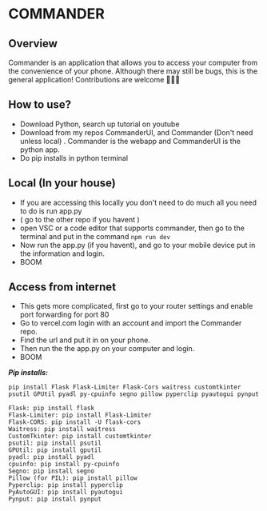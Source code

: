 # COMMANDER

## Overview
Commander is an application that allows you to access your computer from the convenience of your phone. Although there may still be bugs, this is the general application! Contributions are welcome 🙏🙏🙏

## How to use? 
- Download Python, search up tutorial on youtube
- Download from my repos CommanderUI, and Commander (Don't need unless local) . Commander is the webapp and CommanderUI is the python app.
- Do pip installs in python terminal

## Local (In your house)
- If you are accessing this locally you don't need to do much all you need to do is run app.py
- ( go to the other repo if you havent )
- open VSC or a code editor that supports commander, then go to the terminal and put in the command  ``` npm run dev ```
- Now run the app.py (if you havent), and go to your mobile device put in the information and login.
-  BOOM

## Access from internet
- This gets more complicated, first go to your router settings and enable port forwarding for port 80
- Go to vercel.com login with an account and import the Commander repo.
- Find the url and put it in on your phone.
- Then run the the app.py on your computer and login.
- BOOM


 ***Pip installs:***
```
pip install Flask Flask-Limiter Flask-Cors waitress customtkinter psutil GPUtil pyadl py-cpuinfo segno pillow pyperclip pyautogui pynput

Flask: pip install flask
Flask-Limiter: pip install Flask-Limiter
Flask-CORS: pip install -U flask-cors
Waitress: pip install waitress
CustomTkinter: pip install customtkinter
psutil: pip install psutil
GPUtil: pip install gputil
pyadl: pip install pyadl
cpuinfo: pip install py-cpuinfo
Segno: pip install segno
Pillow (for PIL): pip install pillow
Pyperclip: pip install pyperclip
PyAutoGUI: pip install pyautogui
Pynput: pip install pynput
```
